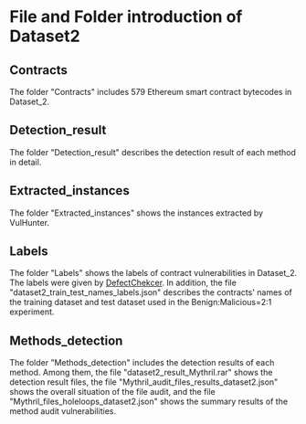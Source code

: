 # File and Folder introduction of Dataset2

## Contracts
The folder "Contracts" includes 579 Ethereum smart contract bytecodes in Dataset_2.

## Detection_result

The folder "Detection_result" describes the detection result of each method in detail.

## Extracted_instances

The folder "Extracted_instances" shows the instances extracted by VulHunter.

## Labels

The folder "Labels" shows the labels of contract vulnerabilities in Dataset_2. The labels were given by [DefectChekcer](https://github.com/Jiachi-Chen/DefectChecker). In addition, the file "dataset2_train_test_names_labels.json" describes the contracts' names of the training dataset and test dataset used in the Benign:Malicious=2:1 experiment.

## Methods_detection

The folder "Methods_detection" includes the detection results of each method. Among them, the file "dataset2_result_Mythril.rar" shows the detection result files, the file "Mythril_audit_files_results_dataset2.json" shows the overall situation of the file audit, and the file "Mythril_files_holeloops_dataset2.json" shows the summary results of the method audit vulnerabilities.
